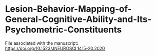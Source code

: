 # Lesion-Behavior-Mapping-of-General-Cognitive-Ability-and-Its-Psychometric-Constituents
File associated with the manuscript: https://doi.org/10.1523/JNEUROSCI.1415-20.2020
